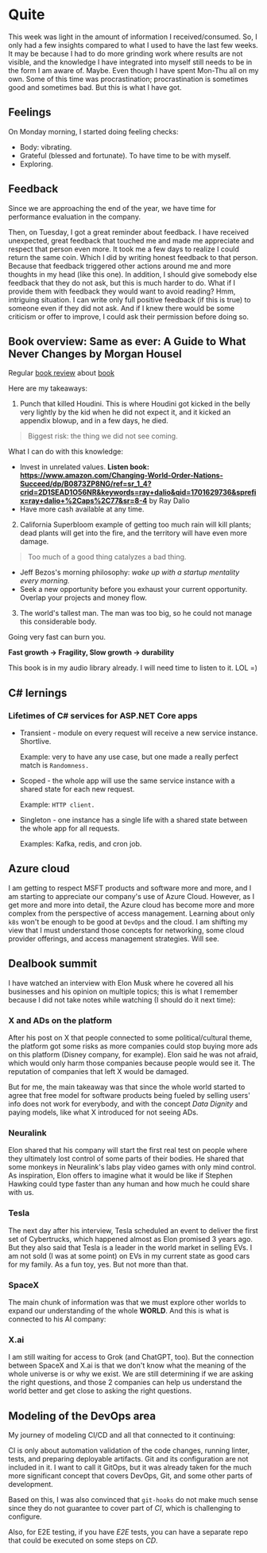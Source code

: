 # Quite

This week was light in the amount of information I received/consumed. So, I only had a few insights compared to what I used to have the last few weeks. It may be because I had to do more grinding work where results are not visible, and the knowledge I have integrated into myself still needs to be in the form I am aware of. Maybe. Even though I have spent Mon-Thu all on my own. Some of this time was procrastination; procrastination is sometimes good and sometimes bad. But this is what I have got. 

## Feelings

On Monday morning, I started doing feeling checks:
* Body: vibrating.
* Grateful (blessed and fortunate). To have time to be with myself.
* Exploring. 

## Feedback
Since we are approaching the end of the year, we have time for performance evaluation in the company.

Then, on Tuesday, I got a great reminder about feedback. I have received unexpected, great feedback that touched me and made me appreciate and respect that person even more. It took me a few days to realize I could return the same coin. Which I did by writing honest feedback to that person. Because that feedback triggered other actions around me and more thoughts in my head (like this one). In addition, I should give somebody else feedback that they do not ask, but this is much harder to do. What if I provide them with feedback they would want to avoid reading? Hmm, intriguing situation. I can write only full positive feedback (if this is true) to someone even if they did not ask. And if I knew there would be some criticism or offer to improve, I could ask their permission before doing so.


## Book overview: Same as ever: A Guide to What Never Changes by Morgan Housel

Regular [book review](https://www.youtube.com/watch?v=Oo4Br0mbn5U) about [book](https://www.amazon.com/Same-Ever-Guide-Never-Changes/dp/B0C1HRH2RH/ref=sr_1_1?crid=246NYN20HNQTK&keywords=same+as+ever+morgan+housel&qid=1701629344&sprefix=same+as+ever%2Caps%2C66&sr=8-1
) 

Here are my takeaways:
1. Punch that killed Houdini. This is where Houdini got kicked in the belly very lightly by the kid when he did not expect it, and it kicked an appendix blowup, and in a few days, he died.
  > Biggest risk: the thing we did not see coming.
  
  What I can do with this knowledge:
  - Invest in unrelated values. **Listen book: https://www.amazon.com/Changing-World-Order-Nations-Succeed/dp/B0873ZP8NG/ref=sr_1_4?crid=2D1SEAD1O56NR&keywords=ray+dalio&qid=1701629736&sprefix=ray+dalio+%2Caps%2C77&sr=8-4** by Ray Dalio 
  - Have more cash available at any time.
  
2. California Superbloom example of getting too much rain will kill plants; dead plants will get into the fire, and the territory will have even more damage.
  > Too much of a good thing catalyzes a bad thing. 
  
  - Jeff Bezos's morning philosophy: *wake up with a startup mentality every morning.*
  - Seek a new opportunity before you exhaust your current opportunity. Overlap your projects and money flow.
  
3. The world's tallest man. The man was too big, so he could not manage this considerable body.
  
  Going very fast can burn you. 

  **Fast growth -> Fragility, Slow growth -> durability**
  
This book is in my audio library already. I will need time to listen to it. LOL =)


## C# lernings 

### Lifetimes of C# services for ASP.NET Core apps
* Transient - module on every request will receive a new service instance. Shortlive.

  Example: very to have any use case, but one made a really perfect match is `Randomness.`
  
* Scoped - the whole app will use the same service instance with a shared state for each new request.

  Example: `HTTP client.` 
  
* Singleton - one instance has a single life with a shared state between the whole app for all requests.

  Examples: Kafka, redis, and cron job.


## Azure cloud

I am getting to respect MSFT products and software more and more, and I am starting to appreciate our company's use of Azure Cloud. However, as I get more and more into detail, the Azure cloud has become more and more complex from the perspective of access management. Learning about only `k8s` won't be enough to be good at `DevOps` and the cloud. I am shifting my view that I must understand those concepts for networking, some cloud provider offerings, and access management strategies. Will see.


## Dealbook summit

I have watched an interview with Elon Musk where he covered all his businesses and his opinion on multiple topics; this is what I remember because I did not take notes while watching (I should do it next time):

### X and ADs on the platform
After his post on X that people connected to some political/cultural theme, the platform got some risks as more companies could stop buying more ads on this platform (Disney company, for example). Elon said he was not afraid, which would only harm those companies because people would see it. The reputation of companies that left X would be damaged. 

But for me, the main takeaway was that since the whole world started to agree that free model for software products being fueled by selling users' info does not work for everybody, and with the concept *Data Dignity* and paying models, like what X introduced for not seeing ADs.

### Neuralink

Elon shared that his company will start the first real test on people where they ultimately lost control of some parts of their bodies. He shared that some monkeys in Neuralink's labs play video games with only mind control. As inspiration, Elon offers to imagine what it would be like if Stephen Hawking could type faster than any human and how much he could share with us.

### Tesla 

The next day after his interview, Tesla scheduled an event to deliver the first set of Cybertrucks, which happened almost as Elon promised 3 years ago. But they also said that Tesla is a leader in the world market in selling EVs. I am not sold (I was at some point) on EVs in my current state as good cars for my family. As a fun toy, yes. But not more than that.

### SpaceX

The main chunk of information was that we must explore other worlds to expand our understanding of the whole **WORLD**. And this is what is connected to his AI company:

### X.ai

I am still waiting for access to Grok (and ChatGPT, too). But the connection between SpaceX and X.ai is that we don't know what the meaning of the whole universe is or why we exist. We are still determining if we are asking the right questions, and those  2 companies can help us understand the world better and get close to asking the right questions. 


## Modeling of the DevOps area

My journey of modeling CI/CD and all that connected to it continuing: 

CI is only about automation validation of the code changes, running linter, tests, and preparing deployable artifacts. Git and its configuration are not included in it. I want to call it GitOps, but it was already taken for the much more significant concept that covers DevOps, Git, and some other parts of development.

Based on this, I was also convinced that `git-hooks` do not make much sense since they do not guarantee to cover part of *CI*, which is challenging to configure.

Also, for E2E testing, if you have *E2E* tests, you can have a separate repo that could be executed on some steps on *CD*. 
